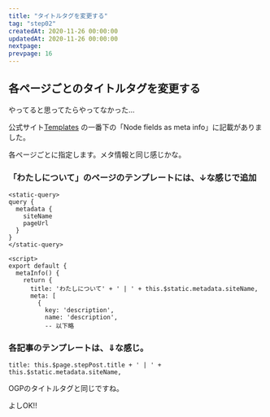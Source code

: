 ```yaml
---
title: "タイトルタグを変更する"
tag: "step02"
createdAt: 2020-11-26 00:00:00
updatedAt: 2020-11-26 00:00:00
nextpage: 
prevpage: 16
---
```


## 各ページごとのタイトルタグを変更する

やってると思ってたらやってなかった…

公式サイト[Templates](https://gridsome.org/docs/templates/) の一番下の「Node fields as meta info」に記載がありました。

各ページごとに指定します。メタ情報と同じ感じかな。

### 「わたしについて」のページのテンプレートには、↓な感じで追加


    <static-query>
    query {
      metadata {
        siteName
        pageUrl
      }
    }
    </static-query>

    <script>
    export default {
      metaInfo() {
        return {
          title: 'わたしについて' + ' | ' + this.$static.metadata.siteName,
          meta: [
            {
              key: 'description',
              name: 'description',
              -- 以下略

### 各記事のテンプレートは、⇓な感じ。

    title: this.$page.stepPost.title + ' | ' + this.$static.metadata.siteName,

OGPのタイトルタグと同じですね。

よしOK!!
